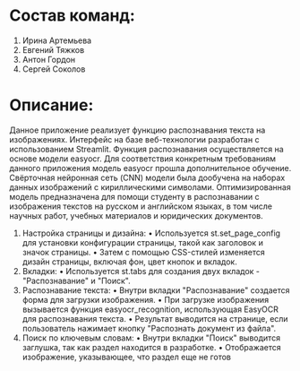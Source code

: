 # Состав команд: 
1.	Ирина Артемьева
2.	Евгений Тяжков
3.	Антон Гордон
4.	Сергей Соколов
# Описание:
Данное приложение реализует функцию распознавания текста на изображениях. Интерфейс на базе веб-технологии разработан с использованием Streamlit. Функция распознавания осуществляется на основе модели easyocr.
Для соответствия конкретным требованиям данного приложения модель easyocr прошла дополнительное обучение. Свёрточная нейронная сеть (CNN) модели была дообучена на наборах данных изображений с кириллическими символами.
Оптимизированная модель предназначена для помощи студенту в распознавании с изображения текстов на русском и английском языках, в том числе научных работ, учебных материалов и юридических документов.
1.	Настройка страницы и дизайна:
•	Используется st.set_page_config для установки конфигурации страницы, такой как заголовок и значок страницы.
•	Затем с помощью CSS-стилей изменяется дизайн страницы, включая фон, цвет кнопок и вкладок.
2.	Вкладки:
•	Используется st.tabs для создания двух вкладок - "Распознавание" и "Поиск".
3.	Распознавание текста:
•	Внутри вкладки "Распознавание" создается форма для загрузки изображения.
•	При загрузке изображения вызывается функция easyocr_recognition, использующая EasyOCR для распознавания текста.
•	Результат выводится на странице, если пользователь нажимает кнопку "Распознать документ из файла".
4.	Поиск по ключевым словам:
•	Внутри вкладки "Поиск" выводится заглушка, так как раздел находится в разработке.
•	Отображается изображение, указывающее, что раздел еще не готов
